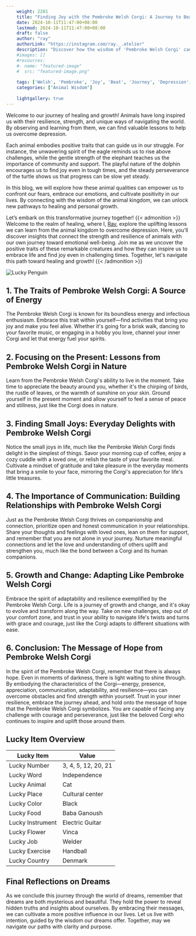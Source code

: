 ```yaml
---
    weight: 2281
    title: "Finding Joy with the Pembroke Welsh Corgi: A Journey to Beat Depression"  # Assuming 'title' column exists
    date: 2024-10-11T11:47:00+08:00
    lastmod: 2024-10-11T11:47:00+08:00
    draft: false
    author: "ray"
    authorLink: "https://instagram.com/ray._.atelier"
    description: "Discover how the wisdom of 'Pembroke Welsh Corgi' can help you overcome depression and find joy in your life journey."
    #images: []
    #resources:
    #- name: "featured-image"
    #  src: "featured-image.png"
    
    tags: ['Welsh', 'Pembroke', 'Joy', 'Beat', 'Journey', 'Depression', 'Corgi', 'Finding']
    categories: ["Animal Wisdom"]
    
    lightgallery: true
---
```

    
Welcome to our journey of healing and growth! Animals have long inspired us with their resilience, strength, and unique ways of navigating the world. By observing and learning from them, we can find valuable lessons to help us overcome depression.

Each animal embodies positive traits that can guide us in our struggle. For instance, the unwavering spirit of the eagle reminds us to rise above challenges, while the gentle strength of the elephant teaches us the importance of community and support. The playful nature of the dolphin encourages us to find joy even in tough times, and the steady perseverance of the turtle shows us that progress can be slow yet steady.

In this blog, we will explore how these animal qualities can empower us to confront our fears, embrace our emotions, and cultivate positivity in our lives. By connecting with the wisdom of the animal kingdom, we can unlock new pathways to healing and personal growth.

Let’s embark on this transformative journey together!
{{< admonition >}}
Welcome to the realm of healing, where I, [Ray](https://instagram.com/ray._.atelier), explore the uplifting lessons we can learn from the animal kingdom to overcome depression. Here, you’ll discover insights that connect the strength and resilience of animals with our own journey toward emotional well-being. Join me as we uncover the positive traits of these remarkable creatures and how they can inspire us to embrace life and find joy even in challenging times. Together, let's navigate this path toward healing and growth!
{{< /admonition >}}

![Lucky Penguin](https://cdn.pixabay.com/photo/2024/09/07/02/34/penguins-9028827_1280.jpg "Lucky Penguin")

## 1. The Traits of Pembroke Welsh Corgi: A Source of Energy
The Pembroke Welsh Corgi is known for its boundless energy and infectious enthusiasm. Embrace this trait within yourself—find activities that bring you joy and make you feel alive. Whether it's going for a brisk walk, dancing to your favorite music, or engaging in a hobby you love, channel your inner Corgi and let that energy fuel your spirits.

## 2. Focusing on the Present: Lessons from Pembroke Welsh Corgi in Nature
Learn from the Pembroke Welsh Corgi's ability to live in the moment. Take time to appreciate the beauty around you, whether it's the chirping of birds, the rustle of leaves, or the warmth of sunshine on your skin. Ground yourself in the present moment and allow yourself to feel a sense of peace and stillness, just like the Corgi does in nature.

## 3. Finding Small Joys: Everyday Delights with Pembroke Welsh Corgi
Notice the small joys in life, much like the Pembroke Welsh Corgi finds delight in the simplest of things. Savor your morning cup of coffee, enjoy a cozy cuddle with a loved one, or relish the taste of your favorite meal. Cultivate a mindset of gratitude and take pleasure in the everyday moments that bring a smile to your face, mirroring the Corgi's appreciation for life's little treasures.

## 4. The Importance of Communication: Building Relationships with Pembroke Welsh Corgi
Just as the Pembroke Welsh Corgi thrives on companionship and connection, prioritize open and honest communication in your relationships. Share your thoughts and feelings with loved ones, lean on them for support, and remember that you are not alone in your journey. Nurture meaningful connections and let the love and understanding of others uplift and strengthen you, much like the bond between a Corgi and its human companions.

## 5. Growth and Change: Adapting Like Pembroke Welsh Corgi
Embrace the spirit of adaptability and resilience exemplified by the Pembroke Welsh Corgi. Life is a journey of growth and change, and it's okay to evolve and transform along the way. Take on new challenges, step out of your comfort zone, and trust in your ability to navigate life's twists and turns with grace and courage, just like the Corgi adapts to different situations with ease.

## 6. Conclusion: The Message of Hope from Pembroke Welsh Corgi
In the spirit of the Pembroke Welsh Corgi, remember that there is always hope. Even in moments of darkness, there is light waiting to shine through. By embodying the characteristics of the Corgi—energy, presence, appreciation, communication, adaptability, and resilience—you can overcome obstacles and find strength within yourself. Trust in your inner resilience, embrace the journey ahead, and hold onto the message of hope that the Pembroke Welsh Corgi symbolizes. You are capable of facing any challenge with courage and perseverance, just like the beloved Corgi who continues to inspire and uplift those around them.


## Lucky Item Overview
| Lucky Item          | Value              |
|---------------|--------------------|
| Lucky Number        | 3, 4, 5, 12, 20, 21  |
| Lucky Word          | Independence |
| Lucky Animal        | Cat |
| Lucky Place         | Cultural center     |
| Lucky Color         | Black     |
| Lucky Food          | Baba Ganoush      |
| Lucky Instrument    | Electric Guitar |
| Lucky Flower        | Vinca    |
| Lucky Job           | Welder       |
| Lucky Exercise      | Handball  |
| Lucky Country       | Denmark    |


##  Final Reflections on Dreams

As we conclude this journey through the world of dreams, remember that dreams are both mysterious and beautiful. They hold the power to reveal hidden truths and insights about ourselves. By embracing their messages, we can cultivate a more positive influence in our lives. Let us live with intention, guided by the wisdom our dreams offer. Together, may we navigate our paths with clarity and purpose.
